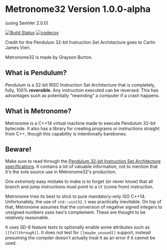 # Metronome32 Version 1.0.0-alpha

(using SemVer 2.0.0)

[![Build Status](https://travis-ci.com/ocornoc/metronome32.svg?branch=master)](https://travis-ci.com/ocornoc/metronome32)
[![codecov](https://codecov.io/gh/ocornoc/metronome32/branch/master/graph/badge.svg)](https://codecov.io/gh/ocornoc/metronome32)

Credit for the Pendulum 32-bit Instruction Set Architecture goes to Carlin James
Vieri.

Metronome32 is made by Grayson Burton.

## What is Pendulum?

Pendulum is a 32-bit RISC Instruction Set Architecture that is completely,
fully, 100% **reversible**. Any instruction executed can be reversed. This has
advantages such as potentially "rewinding" a computer if a crash happens.

## What is Metronome?

Metronome is a C++14 virtual machine made to execute Pendulum 32-bit bytecode.
It also has a library for creating programs or instructions straight from C++,
though this capability is intentionally barebones.

## Beware!

Make sure to read through the [Pendulum 32-bit Instruction Set Architecture specifications](https://dspace.mit.edu/bitstream/handle/1721.1/36039/33342527-MIT.pdf).
It contains a lot of valuable information, not to mention that it's the sole
source use in Metronome32's production.

One *extremely* easy mistake to make is to forget (or never know) that all
branch and jump instructions must point to a `CF` (come from) instruction.

Metronome tries its best to stick to pure mandatory-only ISO C++14.
Unfortunately, the use of `std::uint32_t` was practically inevitable. On top of
that, Metronome assumes that the conversion of negative signed integers to
unsigned numbers uses two's complement. These are thought to be relatively
reasonable.

It uses SD-6 feature tests to optionally enable some attributes such as
`[[fallthrough]]`. It does not test for `[[maybe_unused]]` support, instead
presuming the compiler doesn't actually treat it as an error if it cannot be
used.
